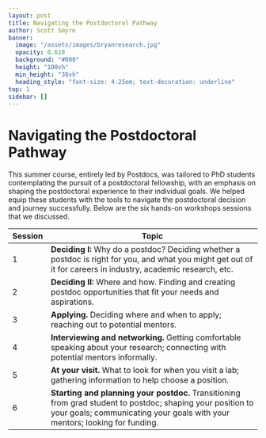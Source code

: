 ```yaml
---
layout: post
title: Navigating the Postdoctoral Pathway
author: Scott Smyre
banner:
  image: "/assets/images/bryanresearch.jpg"
  opacity: 0.618
  background: "#000"
  height: "100vh"
  min_height: "38vh"
  heading_style: "font-size: 4.25em; text-decoration: underline"
top: 1
sidebar: []
---
```

# **Navigating the Postdoctoral Pathway**
 
This summer course, entirely led by Postdocs, was tailored to PhD students contemplating the pursuit of a postdoctoral fellowship, with an emphasis on shaping the postdoctoral experience to their individual goals. We helped equip these students with the tools to navigate the postdoctoral decision and journey successfully. Below are the six hands-on workshops sessions that we discussed.

| Session              | Topic                |
| -------------------- | -------------------- |
| 1 | **Deciding I:** Why do a postdoc?  Deciding whether a postdoc is right for you, and what you might get out of it for careers in industry, academic research, etc.|
| 2 | **Deciding II:** Where and how. Finding and creating postdoc opportunities that fit your needs and aspirations.|
| 3 | **Applying.** Deciding where and when to apply; reaching out to potential mentors.|
| 4 | **Interviewing and networking.** Getting comfortable speaking about your research; connecting with potential mentors informally.|
| 5 | **At your visit.** What to look for when you visit a lab; gathering information to help choose a position.|
| 6 | **Starting and planning your postdoc.** Transitioning from grad student to postdoc; shaping your position to your goals; communicating your goals with your mentors; looking for funding.|